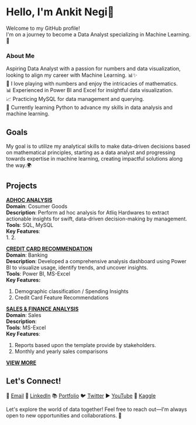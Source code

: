 # Hello, I'm Ankit Negi👋   
Welcome to my GitHub profile!   
I'm on a journey to become a Data Analyst specializing in Machine Learning. 🌟  


### About Me  
Aspiring Data Analyst with a passion for numbers and data visualization, looking to align my career with Machine Learning. 📊✨  
🧮 I love playing with numbers and enjoy the intricacies of mathematics.  
📊 Experienced in Power BI and Excel for insightful data visualization.  
📈 Practicing MySQL for data management and querying.  
🌱 Currently learning Python to advance my skills in data analysis and machine learning.  

## Goals
My goal is to utilize my analytical skills to make data-driven decisions based on mathematical principles, starting as a data analyst and progressing towards expertise in machine learning, creating impactful solutions along the way.🌍    

## Projects  
**[ADHOC ANALYSIS](https://github.com/iankitnegi/SQL_AdHoc_Analysis_Project)**  
**Domain**: Cosumer Goods   
**Description**: Perform ad hoc analysis for Atliq Hardwares to extract actionable insights for swift, data-driven decision-making by management.    
**Tools**: SQL, MySQL    
**Key Features**:   
1. 
2.  

**[CREDIT CARD RECOMMENDATION](https://github.com/iankitnegi/PowerBI_Banking_Project)**  
**Domain**: Banking  
**Description**: Developed a comprehensive analysis dashboard using Power BI to visualize usage, identify trends, and uncover insights.  
**Tools**: Power BI, MS-Excel      
**Key Features:** 
1. Demographic classification / Spending Insights
2. Credit Card Feature Recommendations

**[SALES & FINANCE ANALYSIS](https://github.com/iankitnegi/Sales-Finance-Analysis-Report)**  
**Domain**: Sales  
**Description**:    
**Tools**: MS-Excel  
**Key Features**:  
1. Reports based upon the template provide by stakeholders.
2. Monthly and yearly sales comparisons  

**[VIEW MORE](https://github.com/iankitnegi?tab=repositories)**

## Let's Connect!   
📧 [Email](ankitnegi996@rocketmail.com)   💼 [LinkedIn](https://www.linkedin.com/in/iankitnegi/)  📚 [Portfolio](https://codebasics.io/portfolio/Ankit-Negi)  🐦 [Twitter](https://x.com/rajputankitnegi)   ▶️ [YouTube](https://www.youtube.com/@rajputankitnegi)  🧩 [Kaggle](https://www.kaggle.com/rajputankitnegi)  

Let's explore the world of data together! Feel free to reach out—I'm always open to new opportunities and collaborations. 🚀
